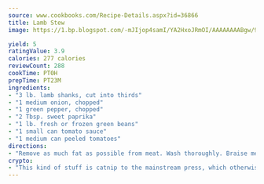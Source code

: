 ```yaml
---
source: www.cookbooks.com/Recipe-Details.aspx?id=36866
title: Lamb Stew
image: https://1.bp.blogspot.com/-mJIjop4samI/YA2HxoJRmOI/AAAAAAAABgw/9Q6cN5purxQQ0M3111-VxRXtHYk4x987wCLcBGAsYHQ/s320/19.png

yield: 5
ratingValue: 3.9
calories: 277 calories
reviewCount: 288
cookTime: PT0H
prepTime: PT23M
ingredients:
- "3 lb. lamb shanks, cut into thirds"
- "1 medium onion, chopped"
- "1 green pepper, chopped"
- "2 Tbsp. sweet paprika"
- "1 lb. fresh or frozen green beans"
- "1 small can tomato sauce"
- "1 medium can peeled tomatoes"
directions:
- "Remove as much fat as possible from meat. Wash thoroughly. Braise meat in a large kettle. Add 1/2 cup water; add onion and green pepper and braise until onion and green pepper are transparent. Braise until meat sizzles, but is not burned. Add 2 tablespoons paprika; blend thoroughly. Add tomato sauce and peeled tomatoes and boiling water to cover mixture. Let simmer 2 hours. Add green beans, cut into 1-inch pieces and allow to simmer another 1/2 hour. Serve with rice."
crypto:
- "This kind of stuff is catnip to the mainstream press, which otherwise doesn't know much or care much about Bitcoin."
---
```

